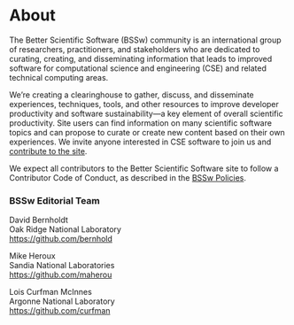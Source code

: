 # About
 
The Better Scientific Software (BSSw) community is an international group of researchers, practitioners, and stakeholders who are dedicated to curating, creating, and disseminating information that leads to improved software for computational science and engineering (CSE) and related technical computing areas.

We’re creating a clearinghouse to gather, discuss, and disseminate experiences, techniques, tools, and other resources to improve developer productivity and software sustainability—a key element of overall scientific productivity.  Site users can find information on many scientific software topics and can propose to curate or create new content based on their own experiences.  We invite anyone interested in CSE software to join us and [contribute to the site](https://bssw.io/contributes/new).

We expect all contributors to the Better Scientific Software site to follow a Contributor Code of Conduct, as described in the [BSSw Policies](Policies.md).

### BSSw Editorial Team

<!--
Addition before David:
Title: Editor-in-chief
Rinku Gupta<br/>
Argonne National Laboratory<br/>
https://github.com/rinkug
-->

David Bernholdt<br/>
Oak Ridge National Laboratory<br/>
https://github.com/bernhold

Mike Heroux<br/>
Sandia National Laboratories<br/>
https://github.com/maherou

Lois Curfman McInnes<br/>
Argonne National Laboratory<br/>
https://github.com/curfman

<!--
Additional section:
## BSSw Associate Editors

Roscoe Bartlett
Sandia National Laboratories<br/>
https://github.com/bartlettroscoe

Patricia Grubel
Los Alamos National Laboratory<br/>
https://github.com/pagrubel

Mark Miller
Lawrence Livermore National Laboratory<br/>
https://github.com/markcmiller86

Greg Watson
Oak Ridge National Laboratory<br/>
https://github.com/jarrah42

Paul Wolfenbarger
Sandia National Laboratories<br/>
https://github.com/prwolfe
-->

<!---
Coming later: You can also <join our mailing list>, <read our blog>, and <send us mail>.
BSS Site: About
--->

